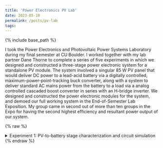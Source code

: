 ```yaml
---
title: 'Power Electronics PV Lab'
date: 2023-05-10
permalink: /posts/pv-lab
tags:
---
```


{% include base_path %}

I took the Power Electronics and Photovoltaic Power Systems Laboratory during my final semester at CU Boulder. I worked together with my lab partner Dane Thorne to complete a series of five experiments in which we designed and constructed a three-stage power electronic system for a standalone PV module. The system involved a singular 85 W PV panel that would deliver DC power to a lead-acid battery via a digitally controlled, maximum-power-point-tracking buck converter, along with a system to deliver standard AC mains power from the battery to a load via a analog controlled cascaded boost converter in series with an H-bridge inverter. We designed and constructed the power electronic modules for the system, and demoed our full working system in the End-of-Semester Lab Exposition. My group came in second out of more than ten groups in the Expo for having the second highest efficiency and resultant power output of our system.

{% raw %}
<details>

<summary>Experiment 1: PV-to-battery stage characterization and circuit simulation</summary>

### Introduction

Experiment 1 involved developing a circuit model for the PV panel from its datasheet characteristics and performing LTspice simulations to determine theoretical operating points of a basic direct transfer scheme and of an open-loop buck converter solution. We also wrote code for the TMS320F28027 Launchpad to generate the PWM signal that would control the buck converter MOSFET switching.

The PV panel we used was the Shell PowerMax Ultra SQ-85P PV panel, which consists of 36 series-connected silicon PV cells. This panel is rated at 85W under standard test conditions (1000 W/m<sup>2</sup> solar irradiance, 25&deg;C cell temperature).

The PV 

### PV Panel Equivalent Circuit model

![pv panel circuit model](/images/pv_circuit_model.png)

The Shell PowerMax Ultra SQ-85P PV panel we used consists of 36 series-connected silicon PV cells.

</details>
{% endraw %}
